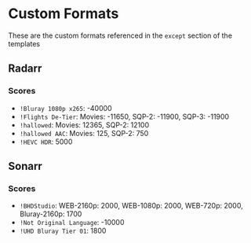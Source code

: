 # Custom Formats
These are the custom formats referenced in the `except` section of the templates

## Radarr
### Scores
- `!Bluray 1080p x265`: -40000
- `!Flights De-Tier`: Movies: -11650, SQP-2: -11900, SQP-3: -11900
- `!hallowed`: Movies: 12365, SQP-2: 12100
- `!hallowed AAC`: Movies: 125, SQP-2: 750
- `!HEVC HDR`: 5000

## Sonarr
### Scores
- `!BHDStudio`: WEB-2160p: 2000, WEB-1080p: 2000, WEB-720p: 2000, Bluray-2160p: 1700
- `!Not Original Language`: -10000
- `!UHD Bluray Tier 01`: 1800
